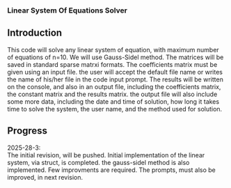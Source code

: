 ### Linear System Of Equations Solver ###

## Introduction ##
This code will solve any linear system of equation, with maximum number of equations of n=10.
We will use Gauss-Sidel method. The matrices will be saved in standard sparse matrxi formats.
The coefficients matrix must be given using an input file. the user will accept the default file name or writes the name of his/her file in the code input prompt.
The results will be written on the console, and also in an output file, including the coefficients matrix, the constant matrix and the results matrix. the output file will also include some more data, including the date and time of solution, how long it takes time to solve the system, the user name, and the method used for solution.



## Progress ##

2025-28-3:  
The initial revision, will be pushed. Initial implementation of the linear system, via struct, is completed. the gauss-sidel method is also implemented. Few improvments are required.
The prompts, must also be improved, in next revision.